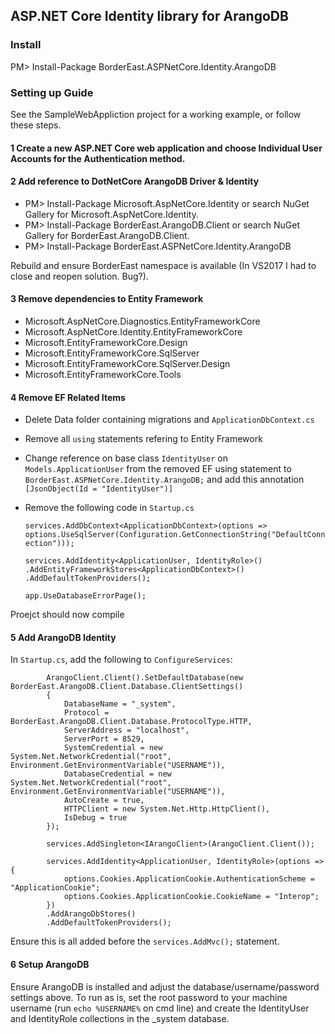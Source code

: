## ASP.NET Core Identity library for ArangoDB

### Install

PM> Install-Package BorderEast.ASPNetCore.Identity.ArangoDB

### Setting up Guide
See the SampleWebAppliction project for a working example, or follow these steps.

#### 1 Create a new ASP.NET Core web application and choose Individual User Accounts for the Authentication method.

#### 2 Add reference to DotNetCore ArangoDB Driver & Identity

- PM> Install-Package Microsoft.AspNetCore.Identity or search NuGet Gallery for Microsoft.AspNetCore.Identity.
- PM> Install-Package BorderEast.ArangoDB.Client or search NuGet Gallery for BorderEast.ArangoDB.Client.
- PM> Install-Package BorderEast.ASPNetCore.Identity.ArangoDB

Rebuild and ensure BorderEast namespace is available (In VS2017 I had to close and reopen solution. Bug?).

#### 3 Remove dependencies to Entity Framework

- Microsoft.AspNetCore.Diagnostics.EntityFrameworkCore
- Microsoft.AspNetCore.Identity.EntityFrameworkCore
- Microsoft.EntityFrameworkCore.Design
- Microsoft.EntityFrameworkCore.SqlServer
- Microsoft.EntityFrameworkCore.SqlServer.Design
- Microsoft.EntityFrameworkCore.Tools

#### 4 Remove EF Related Items

- Delete Data folder containing migrations and `ApplicationDbContext.cs`
- Remove all `using` statements refering to Entity Framework
- Change reference on base class `IdentityUser` on `Models.ApplicationUser` from the removed EF using statement to `BorderEast.ASPNetCore.Identity.ArangoDB;` and add this annotation `[JsonObject(Id = "IdentityUser")]` 
- Remove the following code in `Startup.cs`

    `services.AddDbContext<ApplicationDbContext>(options =>
        options.UseSqlServer(Configuration.GetConnectionString("DefaultConnection")));`

    `services.AddIdentity<ApplicationUser, IdentityRole>()
        .AddEntityFrameworkStores<ApplicationDbContext>()
        .AddDefaultTokenProviders();`
        
    `app.UseDatabaseErrorPage();`
    
Proejct should now compile

#### 5 Add ArangoDB Identity

In `Startup.cs`, add the following to `ConfigureServices`:

            ArangoClient.Client().SetDefaultDatabase(new BorderEast.ArangoDB.Client.Database.ClientSettings()
            {
                DatabaseName = "_system",
                Protocol = BorderEast.ArangoDB.Client.Database.ProtocolType.HTTP,
                ServerAddress = "localhost",
                ServerPort = 8529,
                SystemCredential = new System.Net.NetworkCredential("root", Environment.GetEnvironmentVariable("USERNAME")),
                DatabaseCredential = new System.Net.NetworkCredential("root", Environment.GetEnvironmentVariable("USERNAME")),
                AutoCreate = true,
                HTTPClient = new System.Net.Http.HttpClient(),
                IsDebug = true
            });

            services.AddSingleton<IArangoClient>(ArangoClient.Client());

            services.AddIdentity<ApplicationUser, IdentityRole>(options => {
                options.Cookies.ApplicationCookie.AuthenticationScheme = "ApplicationCookie";
                options.Cookies.ApplicationCookie.CookieName = "Interop";
            })
            .AddArangoDbStores()
            .AddDefaultTokenProviders();
            
Ensure this is all added before the `services.AddMvc();` statement.

#### 6 Setup ArangoDB
Ensure ArangoDB is installed and adjust the database/username/password settings above. To run as is, set the root password to your machine username (run `echo %USERNAME%` on cmd line) and create the IdentityUser and IdentityRole collections in the _system database.
